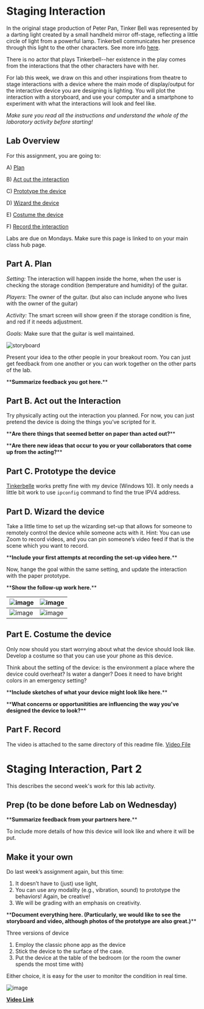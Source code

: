 

# Staging Interaction

In the original stage production of Peter Pan, Tinker Bell was represented by a darting light created by a small handheld mirror off-stage, reflecting a little circle of light from a powerful lamp. Tinkerbell communicates her presence through this light to the other characters. See more info [here](https://en.wikipedia.org/wiki/Tinker_Bell). 

There is no actor that plays Tinkerbell--her existence in the play comes from the interactions that the other characters have with her.

For lab this week, we draw on this and other inspirations from theatre to stage interactions with a device where the main mode of display/output for the interactive device you are designing is lighting. You will plot the interaction with a storyboard, and use your computer and a smartphone to experiment with what the interactions will look and feel like. 

_Make sure you read all the instructions and understand the whole of the laboratory activity before starting!_


## Lab Overview
For this assignment, you are going to:

A) [Plan](#part-a-plan) 

B) [Act out the interaction](#part-b-act-out-the-interaction) 

C) [Prototype the device](#part-c-prototype-the-device)

D) [Wizard the device](#part-d-wizard-the-device) 

E) [Costume the device](#part-e-costume-the-device)

F) [Record the interaction](#part-f-record)

Labs are due on Mondays. Make sure this page is linked to on your main class hub page.

## Part A. Plan 

_Setting:_ The interaction will happen inside the home, when the user is checking the storage condition (temperature and humidity) of the guitar.

_Players:_ The owner of the guitar. (but also can include anyone who lives with the owner of the guitar)

_Activity:_ The smart screen will show green if the storage condition is fine, and red if it needs adjustment.

_Goals:_ Make sure that the guitar is well maintained.


![storyboard](https://user-images.githubusercontent.com/26131764/132265302-28b32252-57f9-4fb7-9c96-e73d926f4fa0.png)


Present your idea to the other people in your breakout room. You can just get feedback from one another or you can work together on the other parts of the lab.

\*\***Summarize feedback you got here.**\*\*


## Part B. Act out the Interaction

Try physically acting out the interaction you planned. For now, you can just pretend the device is doing the things you’ve scripted for it. 

\*\***Are there things that seemed better on paper than acted out?**\*\*

\*\***Are there new ideas that occur to you or your collaborators that come up from the acting?**\*\*


## Part C. Prototype the device

[Tinkerbelle](https://github.com/FAR-Lab/tinkerbelle) works pretty fine with my device (Windows 10). It only needs a little bit work to use `ipconfig` command to find the true IPV4 address.


## Part D. Wizard the device
Take a little time to set up the wizarding set-up that allows for someone to remotely control the device while someone acts with it. Hint: You can use Zoom to record videos, and you can pin someone’s video feed if that is the scene which you want to record. 

\*\***Include your first attempts at recording the set-up video here.**\*\*

Now, hange the goal within the same setting, and update the interaction with the paper prototype. 

\*\***Show the follow-up work here.**\*\*

![image](https://user-images.githubusercontent.com/26131764/132356262-407492f4-f736-4061-9c4d-989d21cc4975.png) | ![image](https://user-images.githubusercontent.com/26131764/132356299-27dd46a6-1ad6-46b9-b021-815635fd16c2.png) 
---------|----------
 ![image](https://user-images.githubusercontent.com/26131764/132356370-51e588a7-1574-423d-9ac4-22f3aeefca42.png) | ![image](https://user-images.githubusercontent.com/26131764/132356413-81a7ab48-d405-4de2-80b1-e703209b374f.png) 


## Part E. Costume the device

Only now should you start worrying about what the device should look like. Develop a costume so that you can use your phone as this device.

Think about the setting of the device: is the environment a place where the device could overheat? Is water a danger? Does it need to have bright colors in an emergency setting?

\*\***Include sketches of what your device might look like here.**\*\*

\*\***What concerns or opportunitities are influencing the way you've designed the device to look?**\*\*


## Part F. Record

The video is attached to the same directory of this readme file.
[Video File](./video_v1.mp4)

# Staging Interaction, Part 2 

This describes the second week's work for this lab activity.


## Prep (to be done before Lab on Wednesday)

\*\***Summarize feedback from your partners here.**\*\*

To include more details of how this device will look like and where it will be put.

## Make it your own

Do last week’s assignment again, but this time: 
1) It doesn’t have to (just) use light, 
2) You can use any modality (e.g., vibration, sound) to prototype the behaviors! Again, be creative!
3) We will be grading with an emphasis on creativity. 

\*\***Document everything here. (Particularly, we would like to see the storyboard and video, although photos of the prototype are also great.)**\*\*

Three versions of device

1. Employ the classic phone app as the device
2. Stick the device to the surface of the case. 
3. Put the device at the table of the bedroom (or the room the owner spends the most time with)
   
Either choice, it is easy for the user to monitor the condition in real time.

![image](https://user-images.githubusercontent.com/26131764/133172868-b00700b2-d455-4548-81ee-71dafb943136.png)

**[Video Link](https://youtu.be/jpscwhTQPr4)**